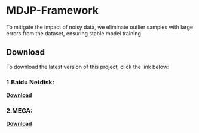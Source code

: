 # MDJP-Framework

To mitigate the impact of noisy data, we eliminate outlier samples with large errors from the dataset, ensuring stable model training.

## Download
To download the latest version of this project, click the link below:

### 1.Baidu Netdisk:

**[Download](https://pan.baidu.com/s/1ELXsgk-0HSb-sHcQXpORVQ?pwd=n7yn)**

### 2.MEGA:

**[Download](https://mega.nz/folder/pDEVzC4A#a4oYINOiKl0NtERWOnmKhg)**